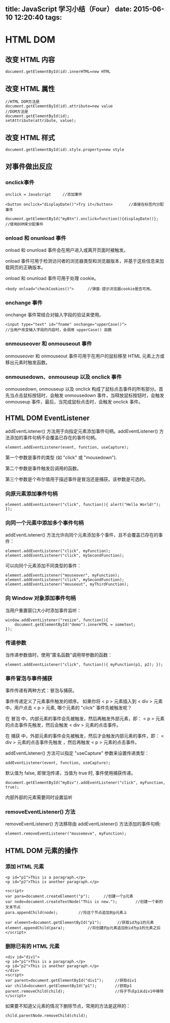 title: JavaScript 学习小结（Four）
date: 2015-06-10 12:20:40
tags:
---
# HTML DOM
## 改变 HTML 内容

```
document.getElementById(id).innerHTML=new HTML
```
## 改变 HTML 属性

```
//HTML DOM方法是
document.getElementById(id).attribute=new value
//DOM方法是
document.getElementById(id);
setAttribute(attribute, value);
```
## 改变 HTML 样式

```
document.getElementById(id).style.property=new style
```
## 对事件做出反应
### onclick事件

```
onclick = JavaScript     //添加事件

<button onclick="displayDate()">Try it</button>       //直接在标签内分配事件

document.getElementById("myBtn").onclick=function(){displayDate()};     //使用DOM来分配事件
```
### onload 和 onunload 事件
onload 和 onunload 事件会在用户进入或离开页面时被触发。

onload 事件可用于检测访问者的浏览器类型和浏览器版本，并基于这些信息来加载网页的正确版本。

onload 和 onunload 事件可用于处理 cookie。

```
<body onload="checkCookies()">      //弹窗-提示浏览器cookie是否可用。
```
### onchange 事件
onchange 事件常结合对输入字段的验证来使用。

```
<input type="text" id="fname" onchange="upperCase()">     
//当用户改变输入字段的内容时，会调用 upperCase() 函数
```
### onmouseover 和 onmouseout 事件
onmouseover 和 onmouseout 事件可用于在用户的鼠标移至 HTML 元素上方或移出元素时触发函数。

### onmousedown、onmouseup 以及 onclick 事件
onmousedown, onmouseup 以及 onclick 构成了鼠标点击事件的所有部分。首先当点击鼠标按钮时，会触发 onmousedown 事件，当释放鼠标按钮时，会触发 onmouseup 事件，最后，当完成鼠标点击时，会触发 onclick 事件。

<!--more-->

## HTML DOM EventListener
addEventListener() 方法用于向指定元素添加事件句柄。addEventListener() 方法添加的事件句柄不会覆盖已存在的事件句柄。

```
element.addEventListener(event, function, useCapture);
```
第一个参数是事件的类型 (如 "click" 或 "mousedown").

第二个参数是事件触发后调用的函数。

第三个参数是个布尔值用于描述事件是冒泡还是捕获。该参数是可选的。
### 向原元素添加事件句柄

```
element.addEventListener("click", function(){ alert("Hello World!"); });
```
### 向同一个元素中添加多个事件句柄

addEventListener() 方法允许向同个元素添加多个事件，且不会覆盖已存在的事件：
```
element.addEventListener("click", myFunction);
element.addEventListener("click", mySecondFunction);
```
可以向同个元素添加不同类型的事件：

```
element.addEventListener("mouseover", myFunction);
element.addEventListener("click", mySecondFunction);
element.addEventListener("mouseout", myThirdFunction);
```
### 向 Window 对象添加事件句柄
当用户重置窗口大小时添加事件监听：

```
window.addEventListener("resize", function(){
    document.getElementById("demo").innerHTML = sometext;
});
```
### 传递参数
当传递参数值时，使用"匿名函数"调用带参数的函数：

```
element.addEventListener("click", function(){ myFunction(p1, p2); });
```
### 事件冒泡与事件捕获
事件传递有两种方式：冒泡与捕获。

事件传递定义了元素事件触发的顺序。 如果你将 < p > 元素插入到 < div > 元素中，用户点击 < p > 元素, 哪个元素的 "click" 事件先被触发呢？

在 冒泡 中，内部元素的事件会先被触发，然后再触发外部元素，即： < p > 元素的点击事件先触发，然后会触发 < div > 元素的点击事件。

在 捕获 中，外部元素的事件会先被触发，然后才会触发内部元素的事件，即： < div > 元素的点击事件先触发 ，然后再触发 < p > 元素的点击事件。

addEventListener() 方法可以指定 "useCapture" 参数来设置传递类型：

```
addEventListener(event, function, useCapture);
```
默认值为 false, 即冒泡传递，当值为 true 时, 事件使用捕获传递。

```
document.getElementById("myDiv").addEventListener("click", myFunction, true);
```
内部外部的元素需要同时设置监听
### removeEventListener() 方法
removeEventListener() 方法移除由 addEventListener() 方法添加的事件句柄:

```
element.removeEventListener("mousemove", myFunction);
```
## HTML DOM 元素的操作
### 添加 HTML 元素

```
<p id="p1">This is a paragraph.</p>
<p id="p2">This is another paragraph.</p>

<script>
var para=document.createElement("p");      //创建一个p元素
var node=document.createTextNode("This is new.");        //创建一个新的文本节点
para.appendChild(node);         //将这个节点追加到p元素上

var element=document.getElementById("p1");       //获取id为p1的元素
element.appendChild(para);          //将创建的p元素追加到id为p1的元素之后
</script>
```
### 删除已有的 HTML 元素

```
<div id="div1">
<p id="p1">This is a paragraph.</p>
<p id="p2">This is another paragraph.</p>
</div>
<script>
var parent=document.getElementById("div1");     //获取div1
var child=document.getElementById("p1");        //获取p1
parent.removeChild(child);                      //将子节点p1从div1中移除
</script>
```
如果要不知道父元素的情况下删除节点，常用的方法是这样的：

```
child.parentNode.removeChild(child);
```
